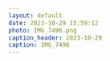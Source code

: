 ```yaml
---
layout: default
date: 2023-10-29 15:59:12
photo: IMG_7496.png
caption_header: 2023-10-29
caption: IMG_7496
---
```

